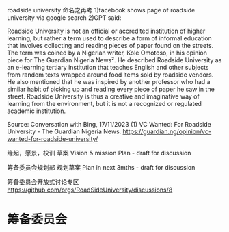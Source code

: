 roadside university 命名之再考
1)facebook shows page of roadside university via google search
2)GPT said: 

Roadside University is not an official or accredited institution of higher learning, but rather a term used to describe a form of informal education that involves collecting and reading pieces of paper found on the streets. The term was coined by a Nigerian writer, Kole Omotoso, in his opinion piece for The Guardian Nigeria News². He described Roadside University as an e-learning tertiary institution that teaches English and other subjects from random texts wrapped around food items sold by roadside vendors. He also mentioned that he was inspired by another professor who had a similar habit of picking up and reading every piece of paper he saw in the street. Roadside University is thus a creative and imaginative way of learning from the environment, but it is not a recognized or regulated academic institution.

Source: Conversation with Bing, 17/11/2023
(1) VC Wanted: For Roadside University - The Guardian Nigeria News. https://guardian.ng/opinion/vc-wanted-for-roadside-university/

缘起，愿景，校训 草案 Vision & mission Plan - draft for discussion

筹备委员会规划部 规划草案 Plan in next 3mths - draft for discussion

筹备委员会开放式讨论专区 https://github.com/orgs/RoadSideUniversity/discussions/8
# 筹备委员会
